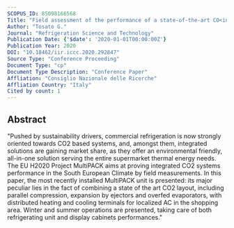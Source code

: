 ```yaml
---
SCOPUS_ID: 85098166568
Title: "Field assessment of the performance of a state-of-the-art CO<inf>2</inf> integrated system for supermarket with distributed HVAC terminals in the shopping area"
Author: "Tosato G."
Journal: "Refrigeration Science and Technology"
Publication Date: {'$date': '2020-01-01T00:00:00Z'}
Publication Year: 2020
DOI: "10.18462/iir.iccc.2020.292847"
Source Type: "Conference Proceeding"
Document Type: "cp"
Document Type Description: "Conference Paper"
Affliation: "Consiglio Nazionale delle Ricerche"
Affliation Country: "Italy"
Cited by count: 1
---
```


## Abstract
"Pushed by sustainability drivers, commercial refrigeration is now strongly oriented towards CO2 based systems, and, amongst them, integrated solutions are gaining market share, as they offer an environmental friendly, all-in-one solution serving the entire supermarket thermal energy needs. The EU H2020 Project MultiPACK aims at proving integrated CO2 systems performance in the South European Climate by field measurements. In this paper, the most recently installed MultiPACK unit is presented: its major peculiar lies in the fact of combining a state of the art CO2 layout, including parallel compression, expansion by ejectors and overfed evaporators, with distributed heating and cooling terminals for localized AC in the shopping area. Winter and summer operations are presented, taking care of both refrigerating unit and display cabinets performances."
